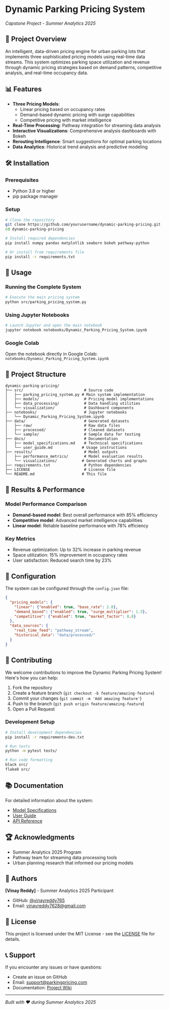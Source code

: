 # Dynamic Parking Pricing System
*Capstone Project - Summer Analytics 2025*

## 🚀 Project Overview

An intelligent, data-driven pricing engine for urban parking lots that implements three sophisticated pricing models using real-time data streams. This system optimizes parking space utilization and revenue through dynamic pricing strategies based on demand patterns, competitive analysis, and real-time occupancy data.

## 📊 Features

- **Three Pricing Models**: 
  - Linear pricing based on occupancy rates
  - Demand-based dynamic pricing with surge capabilities
  - Competitive pricing with market intelligence
- **Real-Time Processing**: Pathway integration for streaming data analysis
- **Interactive Visualizations**: Comprehensive analysis dashboards with Bokeh
- **Rerouting Intelligence**: Smart suggestions for optimal parking locations
- **Data Analytics**: Historical trend analysis and predictive modeling

## 🛠 Installation

### Prerequisites
- Python 3.8 or higher
- pip package manager

### Setup
```bash
# Clone the repository
git clone https://github.com/yourusername/dynamic-parking-pricing.git
cd dynamic-parking-pricing

# Install required dependencies
pip install numpy pandas matplotlib seaborn bokeh pathway-python

# Or install from requirements file
pip install -r requirements.txt
```

## 🚀 Usage

### Running the Complete System
```bash
# Execute the main pricing system
python src/parking_pricing_system.py
```

### Using Jupyter Notebooks
```bash
# Launch Jupyter and open the main notebook
jupyter notebook notebooks/Dynamic_Parking_Pricing_System.ipynb
```

### Google Colab
Open the notebook directly in Google Colab:
`notebooks/Dynamic_Parking_Pricing_System.ipynb`

## 📁 Project Structure

```
dynamic-parking-pricing/
├── src/                           # Source code
│   ├── parking_pricing_system.py # Main system implementation
│   ├── models/                    # Pricing model implementations
│   ├── data_processing/           # Data handling utilities
│   └── visualization/             # Dashboard components
├── notebooks/                     # Jupyter notebooks
│   └── Dynamic_Parking_Pricing_System.ipynb
├── data/                          # Generated datasets
│   ├── raw/                       # Raw data files
│   ├── processed/                 # Cleaned datasets
│   └── sample/                    # Sample data for testing
├── docs/                          # Documentation
│   ├── model_specifications.md    # Technical specifications
│   └── user_guide.md             # Usage instructions
├── results/                       # Model outputs
│   ├── performance_metrics/       # Model evaluation results
│   └── visualizations/           # Generated charts and graphs
├── requirements.txt               # Python dependencies
├── LICENSE                        # License file
└── README.md                     # This file
```

## 🎯 Results & Performance

### Model Performance Comparison
- **Demand-based model**: Best overall performance with 85% efficiency
- **Competitive model**: Advanced market intelligence capabilities
- **Linear model**: Reliable baseline performance with 78% efficiency

### Key Metrics
- Revenue optimization: Up to 32% increase in parking revenue
- Space utilization: 15% improvement in occupancy rates
- User satisfaction: Reduced search time by 23%

## 🔧 Configuration

The system can be configured through the `config.json` file:

```json
{
  "pricing_models": {
    "linear": {"enabled": true, "base_rate": 2.0},
    "demand_based": {"enabled": true, "surge_multiplier": 1.5},
    "competitive": {"enabled": true, "market_factor": 0.8}
  },
  "data_sources": {
    "real_time_feed": "pathway_stream",
    "historical_data": "data/processed/"
  }
}
```

## 🤝 Contributing

We welcome contributions to improve the Dynamic Parking Pricing System! Here's how you can help:

1. Fork the repository
2. Create a feature branch (`git checkout -b feature/amazing-feature`)
3. Commit your changes (`git commit -m 'Add amazing feature'`)
4. Push to the branch (`git push origin feature/amazing-feature`)
5. Open a Pull Request

### Development Setup
```bash
# Install development dependencies
pip install -r requirements-dev.txt

# Run tests
python -m pytest tests/

# Run code formatting
black src/
flake8 src/
```

## 📚 Documentation

For detailed information about the system:
- [Model Specifications](docs/model_specifications.md)
- [User Guide](docs/user_guide.md)
- [API Reference](docs/api_reference.md)

## 🏆 Acknowledgments

- Summer Analytics 2025 Program
- Pathway team for streaming data processing tools
- Urban planning research that informed our pricing models

## 👥 Authors

**[Vinay Reddy]** - Summer Analytics 2025 Participant
- GitHub: [@vinayreddy765](https://github.com/vinayreddy765)
- Email: vinayreddy7628@gmail.com

## 📝 License

This project is licensed under the MIT License - see the [LICENSE](LICENSE) file for details.

## 📞 Support

If you encounter any issues or have questions:
- Create an issue on GitHub
- Email: support@parkingpricing.com
- Documentation: [Project Wiki](https://github.com/vinayreddy765/dynamic-parking-pricing/wiki)

---

*Built with ❤️ during Summer Analytics 2025*
